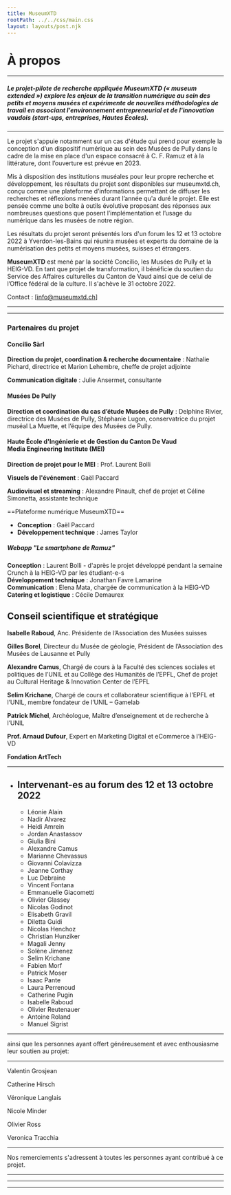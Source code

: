 ```yaml
---
title: MuseumXTD
rootPath: ../../css/main.css 
layout: layouts/post.njk
---
```


# À propos


---

##### Le projet-pilote de recherche appliquée **MuseumXTD** (« museum extended ») explore les enjeux de la transition numérique au sein des petits et moyens musées et expérimente de nouvelles méthodologies de travail en associant l'environnement entrepreneurial et de l'innovation vaudois (start-ups, entreprises, Hautes Écoles).

---

Le projet s'appuie notamment sur un cas d'étude qui prend pour exemple la conception d’un dispositif numérique au sein des Musées de Pully dans le cadre de la mise en place d'un espace consacré à C. F. Ramuz et à la littérature, dont l’ouverture est prévue en 2023.

Mis à disposition des institutions muséales pour leur propre recherche et développement, les résultats du projet sont disponibles sur museumxtd.ch, conçu comme une plateforme d’informations permettant de diffuser les recherches et réflexions menées durant l’année qu'a duré le projet. Elle est pensée comme une boîte à outils évolutive proposant des réponses aux nombreuses questions que posent l’implémentation et l’usage du numérique dans les musées de notre région. 

Les résultats du projet seront présentés lors d'un forum les 12 et 13 octobre 2022 à Yverdon-les-Bains qui réunira musées et experts du domaine de la numérisation des petits et moyens musées, suisses et étrangers.

**MuseumXTD** est mené par la société Concilio, les Musées de Pully et la HEIG-VD. En tant que projet de transformation, il bénéficie du soutien du Service des Affaires culturelles du Canton de Vaud ainsi que de celui de l’Office fédéral de la culture. Il s'achève le 31 octobre 2022.

Contact : [info@museumxtd.ch]

  ---
  ---

### Partenaires du projet

#### Concilio Sàrl

**Direction du projet, coordination & recherche documentaire** : Nathalie Pichard, directrice et Marion Lehembre,  cheffe de projet adjointe

**Communication digitale** : Julie Ansermet, consultante

#### Musées De Pully

**Direction et coordination du cas d’étude Musées de Pully** : Delphine Rivier, directrice des Musées de Pully, Stéphanie Lugon, conservatrice du projet muséal La Muette, et l’équipe des Musées de Pully.

#### Haute École d'Ingénierie et de Gestion du Canton De Vaud <br> Media Engineering Institute (MEI)

**Direction de projet pour le MEI** :  Prof. Laurent Bolli

**Visuels de l'événement** : Gaël Paccard

**Audiovisuel et streaming** : Alexandre Pinault, chef de projet et Céline Simonetta, assistante technique

==Plateforme numérique MuseumXTD==

- **Conception** : Gaël Paccard
- **Développement technique** : James Taylor

##### Webapp "Le smartphone de Ramuz"
**Conception** : Laurent Bolli - d'après le projet développé pendant la semaine Crunch à la HEIG-VD par les étudiant-e-s  
**Développement technique** : Jonathan Favre Lamarine  
**Communication** : Elena Mata, chargée de communication à la HEIG-VD  
**Catering et logistique** : Cécile Demaurex  


## Conseil scientifique et stratégique

**Isabelle Raboud**, Anc. Présidente de l’Association des Musées suisses

**Gilles Borel**, Directeur du Musée de géologie, Président de l’Association des Musées de Lausanne et Pully

**Alexandre Camus**, Chargé de cours à la Faculté des sciences sociales et politiques de l’UNIL et au Collège des Humanités de l’EPFL, Chef de projet au Cultural Heritage & Innovation Center de l’EPFL

**Selim Krichane**, Chargé de cours et collaborateur scientifique à l’EPFL et l’UNIL, membre fondateur de l’UNIL – Gamelab

**Patrick Michel**, Archéologue, Maître d’enseignement et de recherche à l’UNIL

**Prof. Arnaud Dufour**, Expert en Marketing Digital et eCommerce à l’HEIG-VD

**Fondation ArtTech**

---

- ## Intervenant-es au forum des 12 et 13 octobre 2022
  - Léonie Alain
  - Nadir Alvarez
  - Heidi Amrein
  - Jordan Anastassov
  - Giulia Bini
  - Alexandre Camus
  - Marianne Chevassus
  - Giovanni Colavizza
  - Jeanne Corthay
  - Luc Debraine
  - Vincent Fontana
  - Emmanuelle Giacometti
  - Olivier Glassey
  - Nicolas Godinot
  - Elisabeth Gravil
  - Diletta Guidi
  - Nicolas Henchoz
  - Christian Hunziker
  - Magali Jenny
  - Solène Jimenez
  - Selim Krichane
  - Fabien Morf
  - Patrick Moser
  - Isaac Pante
  - Laura Perrenoud
  - Catherine Pugin
  - Isabelle Raboud
  - Olivier Reutenauer
  - Antoine Roland
  - Manuel Sigrist

--- 

ainsi que les personnes ayant offert généreusement et avec enthousiasme leur soutien au projet:

---

Valentin Grosjean

Catherine Hirsch

Véronique Langlais

Nicole Minder

Olivier Ross

Veronica Tracchia

---

Nos remerciements s'adressent à toutes les personnes ayant contribué à ce projet. 

---
---

---
